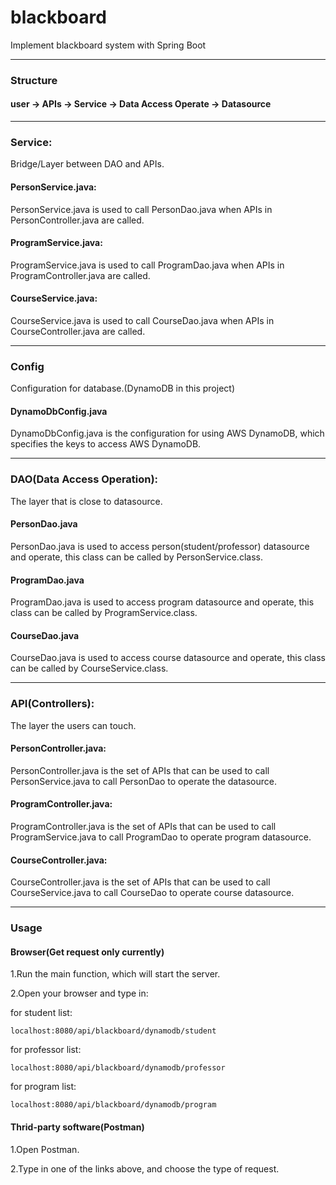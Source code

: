 # blackboard
Implement blackboard system with Spring Boot

---
### Structure
#### user -> APIs -> Service -> Data Access Operate -> Datasource

---
### Service: 
Bridge/Layer between DAO and APIs.
#### PersonService.java:
PersonService.java is used to call PersonDao.java when APIs in PersonController.java are called.

#### ProgramService.java:
ProgramService.java is used to call ProgramDao.java when APIs in ProgramController.java are called.

#### CourseService.java:
CourseService.java is used to call CourseDao.java when APIs in CourseController.java are called.

---

### Config
Configuration for database.(DynamoDB in this project)
#### DynamoDbConfig.java
DynamoDbConfig.java is the configuration for using AWS DynamoDB, which specifies the keys to access AWS DynamoDB.

---
### DAO(Data Access Operation):
The layer that is close to datasource.  
#### PersonDao.java
PersonDao.java is used to access person(student/professor) datasource and operate, this class can be called by PersonService.class.

#### ProgramDao.java
ProgramDao.java is used to access program datasource and operate, this class can be called by ProgramService.class.

#### CourseDao.java
CourseDao.java is used to access course datasource and operate, this class can be called by CourseService.class.


---
### API(Controllers): 
The layer the users can touch.
#### PersonController.java:
PersonController.java is the set of APIs that can be used to call PersonService.java to call PersonDao to operate the datasource.

#### ProgramController.java:
ProgramController.java is the set of APIs that can be used to call ProgramService.java to call ProgramDao to operate program datasource.

#### CourseController.java:
CourseController.java is the set of APIs that can be used to call CourseService.java to call CourseDao to operate course datasource.

---
### Usage
#### Browser(Get request only currently)
1.Run the main function, which will start the server.

2.Open your browser and type in:
  
  for student list:
   
  ```localhost:8080/api/blackboard/dynamodb/student```
  
  for professor list: 
  
  ```localhost:8080/api/blackboard/dynamodb/professor```
  
  for program list: 
  
  ```localhost:8080/api/blackboard/dynamodb/program```

#### Thrid-party software(Postman)
1.Open Postman.

2.Type in one of the links above, and choose the type of request.
